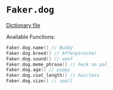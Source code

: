 # `Faker.dog`

[Dictionary file](../src/main/resources/locales/en/dog.yml)

Available Functions:  
```kotlin
Faker.dog.name() // Buddy
Faker.dog.breed() // Affenpinscher
Faker.dog.sound() // woof
Faker.dog.meme_phrase() // heck no pal
Faker.dog.age() // puppy
Faker.dog.coat_length() // hairless
Faker.dog.size() // small
```
